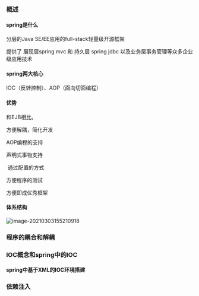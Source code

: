 ### 概述

#### spring是什么

分层的Java SE/EE应用的full-stack轻量级开源框架

提供了 展现层spring mvc 和 持久层 spring jdbc 以及业务层事务管理等众多企业级应用技术

#### spring两大核心

IOC（反转控制）、AOP（面向切面编程）

#### 优势

和EJB相比。

方便解耦，简化开发

AOP编程的支持

声明式事物支持 

​	通过配置的方式

方便程序的测试

方便即成优秀框架

#### 体系结构

![image-20210303155210918](https://gitee.com/elplect/personal-image-bed/raw/master/beautyImg/image-20210303155210918.png)

### 程序的耦合和解耦



### IOC概念和spring中的IOC

#### spring中基于XML的IOC环境搭建



### 依赖注入